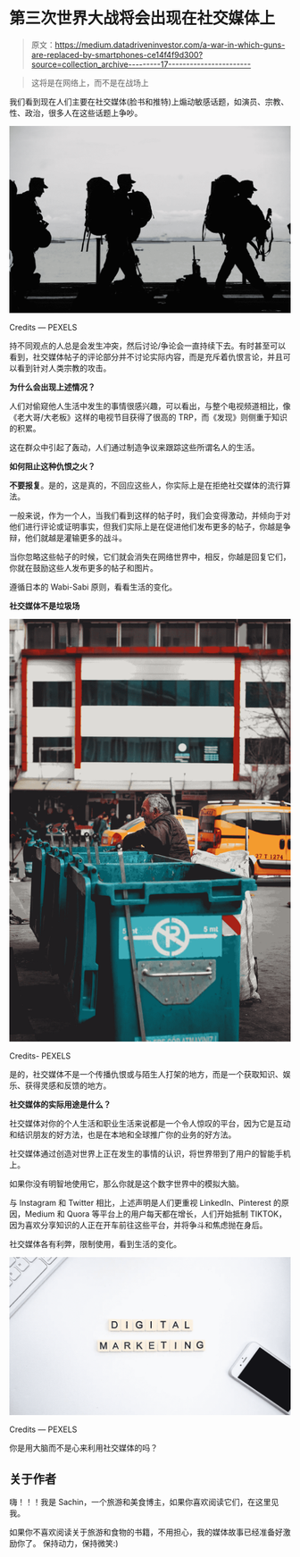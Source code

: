 # 第三次世界大战将会出现在社交媒体上

> 原文：<https://medium.datadriveninvestor.com/a-war-in-which-guns-are-replaced-by-smartphones-ce14f4f9d300?source=collection_archive---------17----------------------->

> 这将是在网络上，而不是在战场上

我们看到现在人们主要在社交媒体(脸书和推特)上煽动敏感话题，如演员、宗教、性、政治，很多人在这些话题上争吵。

![](img/040d223b88455766ca4cf24d5d70b080.png)

Credits — PEXELS

持不同观点的人总是会发生冲突，然后讨论/争论会一直持续下去。有时甚至可以看到，社交媒体帖子的评论部分并不讨论实际内容，而是充斥着仇恨言论，并且可以看到针对人类宗教的攻击。

**为什么会出现上述情况？**

人们对偷窥他人生活中发生的事情很感兴趣，可以看出，与整个电视频道相比，像《老大哥/大老板》这样的电视节目获得了很高的 TRP，而《发现》则侧重于知识的积累。

这在群众中引起了轰动，人们通过制造争议来跟踪这些所谓名人的生活。

**如何阻止这种仇恨之火？**

**不要报复**。是的，这是真的，不回应这些人，你实际上是在拒绝社交媒体的流行算法。

一般来说，作为一个人，当我们看到这样的帖子时，我们会变得激动，并倾向于对他们进行评论或证明事实，但我们实际上是在促进他们发布更多的帖子，你越是争辩，他们就越是灌输更多的战斗。

当你忽略这些帖子的时候，它们就会消失在网络世界中，相反，你越是回复它们，你就在鼓励这些人发布更多的帖子和图片。

遵循日本的 Wabi-Sabi 原则，看看生活的变化。

**社交媒体不是垃圾场**

![](img/76ee7d513b315975d08806d45f65d111.png)

Credits- PEXELS

是的，社交媒体不是一个传播仇恨或与陌生人打架的地方，而是一个获取知识、娱乐、获得灵感和反馈的地方。

**社交媒体的实际用途是什么？**

社交媒体对你的个人生活和职业生活来说都是一个令人惊叹的平台，因为它是互动和结识朋友的好方法，也是在本地和全球推广你的业务的好方法。

社交媒体通过创造对世界上正在发生的事情的认识，将世界带到了用户的智能手机上。

如果你没有明智地使用它，那么你就是这个数字世界中的模拟大脑。

与 Instagram 和 Twitter 相比，上述声明是人们更重视 LinkedIn、Pinterest 的原因，Medium 和 Quora 等平台上的用户每天都在增长，人们开始抵制 TIKTOK，因为喜欢分享知识的人正在开车前往这些平台，并将争斗和焦虑抛在身后。

社交媒体各有利弊，限制使用，看到生活的变化。

![](img/b1d57b5be8befb634b70c412dda8f907.png)

Credits — PEXELS

你是用大脑而不是心来利用社交媒体的吗？

## 关于作者

嗨！！！我是 Sachin，一个旅游和美食博主，如果你喜欢阅读它们，在这里见我。

如果你不喜欢阅读关于旅游和食物的书籍，不用担心，我的媒体故事已经准备好激励你了。
保持动力，保持微笑:)
